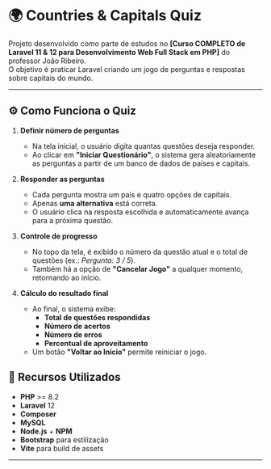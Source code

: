 # 🌍 Countries & Capitals Quiz

Projeto desenvolvido como parte de estudos no **[Curso COMPLETO de Laravel 11 & 12 para Desenvolvimento Web Full Stack em PHP]** do professor João Ribeiro.  
O objetivo é praticar Laravel criando um jogo de perguntas e respostas sobre capitais do mundo.

---

## ⚙️ Como Funciona o Quiz

1. **Definir número de perguntas**  
   - Na tela inicial, o usuário digita quantas questões deseja responder.  
   - Ao clicar em **"Iniciar Questionário"**, o sistema gera aleatoriamente as perguntas a partir de um banco de dados de países e capitais.

2. **Responder as perguntas**  
   - Cada pergunta mostra um país e quatro opções de capitais.  
   - Apenas **uma alternativa** está correta.  
   - O usuário clica na resposta escolhida e automaticamente avança para a próxima questão.

3. **Controle de progresso**  
   - No topo da tela, é exibido o número da questão atual e o total de questões (ex.: *Pergunta: 3 / 5*).  
   - Também há a opção de **"Cancelar Jogo"** a qualquer momento, retornando ao início.

4. **Cálculo do resultado final**  
   - Ao final, o sistema exibe:
     - **Total de questões respondidas**
     - **Número de acertos**
     - **Número de erros**
     - **Percentual de aproveitamento**
   - Um botão **"Voltar ao Início"** permite reiniciar o jogo.


## 🚀 Recursos Utilizados

- **PHP** >= 8.2
- **Laravel** 12
- **Composer**
- **MySQL**
- **Node.js** + **NPM**
- **Bootstrap** para estilização
- **Vite** para build de assets

---


